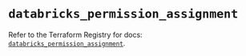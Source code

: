 # `databricks_permission_assignment`

Refer to the Terraform Registry for docs: [`databricks_permission_assignment`](https://registry.terraform.io/providers/databricks/databricks/1.48.0/docs/resources/permission_assignment).
